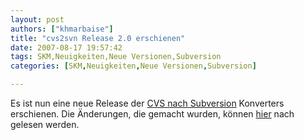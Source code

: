 ```yaml
---
layout: post
authors: ["khmarbaise"]
title: "cvs2svn Release 2.0 erschienen"
date: 2007-08-17 19:57:42
tags: SKM,Neuigkeiten,Neue Versionen,Subversion
categories: [SKM,Neuigkeiten,Neue Versionen,Subversion]

---
```

Es ist nun eine neue Release der [CVS nach Subversion](http://cvs2svn.tigris.org) Konverters erschienen. Die Änderungen, die 
gemacht wurden, können [hier](http://cvs2svn.tigris.org/source/browse/cvs2svn/tags/2.0.0/CHANGES?rev=3973&view=markup) nach gelesen werden.
